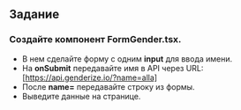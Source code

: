 ## Задание

### Создайте компонент FormGender.tsx.

- В нем сделайте форму с одним **input** для ввода имени.
- На **onSubmit** передавайте имя в API через URL: [https://api.genderize.io/?name=alla]
- После **name=** передавайте строку из формы.
- Выведите данные на странице.
